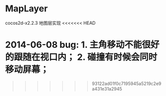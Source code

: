 MapLayer
========

cocos2d-x2.2.3 地图层实现 
<<<<<<< HEAD

2014-06-08
bug: 1. 主角移动不能很好的跟随在视口内；
2. 碰撞有时候会同时移动屏幕；
=======
>>>>>>> 93122ad01f0c7195945a5219c2e9a431e31a2945
